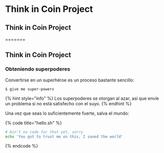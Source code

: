 # Think in Coin Project

## Think in Coin Project

=======

## Think in Coin Project

### Obteniendo superpoderes

Convertirse en un superhéroe es un proceso bastante sencillo:

```text
$ give me super-powers
```

{% hint style="info" %}
Los superpoderes se otorgan al azar, así que envíe un problema si no está satisfecho con el suyo.
{% endhint %}

Una vez que seas lo suficientemente fuerte, salva el mundo:

{% code title="hello.sh" %}
```bash
# Ain't no code for that yet, sorry
echo 'You got to trust me on this, I saved the world'
```
{% endcode %}

